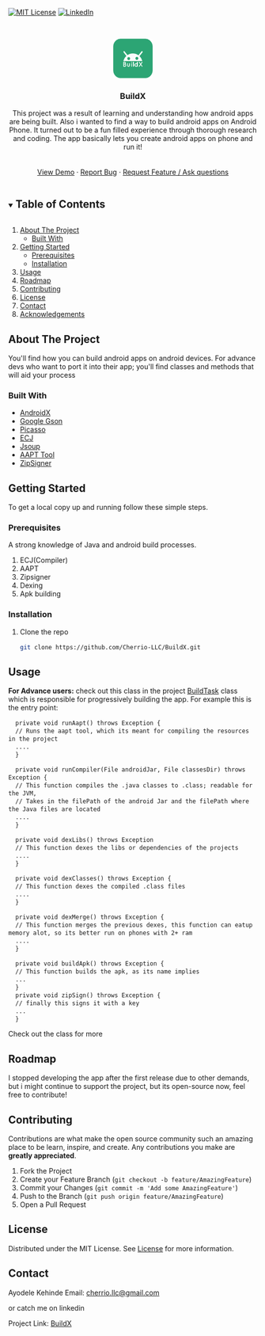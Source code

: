 <!--
*** Thanks for checking out the Best-README-Template. If you have a suggestion
*** that would make this better, please fork the repo and create a pull request
*** or simply open an issue with the tag "enhancement".
*** Thanks again! Now go create something AMAZING! :D
***
***
***
*** To avoid retyping too much info. Do a search and replace for the following:
*** github_username, repo_name, twitter_handle, email, project_title, project_description
-->



<!-- PROJECT SHIELDS -->
<!--
*** I'm using markdown "reference style" links for readability.
*** Reference links are enclosed in brackets [ ] instead of parentheses ( ).
*** See the bottom of this document for the declaration of the reference variables
*** for contributors-url, forks-url, etc. This is an optional, concise syntax you may use.
*** https://www.markdownguide.org/basic-syntax/#reference-style-links
-->

[![MIT License][license-shield]][license-url]
[![LinkedIn][linkedin-shield]][linkedin-url]



<!-- PROJECT LOGO -->
<br />
<p align="center">
  <a href="https://github.com/Cherrio-LLC/BuildX">
    <img src="https://github.com/Cherrio-LLC/BuildX/blob/master/app/src/main/res/drawable/icon.png" alt="Logo" width="80" height="80">
  </a>

  <h3 align="center">BuildX</h3>

  <p align="center">
    This project was a result of learning and understanding how android apps are being built. Also i wanted to find a way to build android apps on Android Phone. It turned out to be a 
    fun filled experience through thorough research and coding. The app basically lets you create android apps on phone and run it!
    <br />
    <a href="https://github.com/github_username/repo_name"><strong></strong></a>
    <br />
    <br />
    <a href="https://github.com/Cherrio-LLC/BuildX/blob/master/app/release/app-release.apk">View Demo</a>
    ·
    <a href="https://github.com/Cherrio-LLC/BuildX/issues">Report Bug</a>
    ·
    <a href="https://github.com/Cherrio-LLC/BuildX/issues">Request Feature / Ask questions </a>
  </p>
</p>



<!-- TABLE OF CONTENTS -->
<details open="open">
  <summary><h2 style="display: inline-block">Table of Contents</h2></summary>
  <ol>
    <li>
      <a href="#about-the-project">About The Project</a>
      <ul>
        <li><a href="#built-with">Built With</a></li>
      </ul>
    </li>
    <li>
      <a href="#getting-started">Getting Started</a>
      <ul>
        <li><a href="#prerequisites">Prerequisites</a></li>
        <li><a href="#installation">Installation</a></li>
      </ul>
    </li>
    <li><a href="#usage">Usage</a></li>
    <li><a href="#roadmap">Roadmap</a></li>
    <li><a href="#contributing">Contributing</a></li>
    <li><a href="#license">License</a></li>
    <li><a href="#contact">Contact</a></li>
    <li><a href="#acknowledgements">Acknowledgements</a></li>
  </ol>
</details>



<!-- ABOUT THE PROJECT -->
## About The Project

You'll find how you can build android apps on android devices. For advance devs who want to port it into their app; you'll find classes and methods
that will aid your process


### Built With

* [AndroidX](https://developer.android.com/jetpack/androidx)
* [Google Gson](https://github.com/google/gson)
* [Picasso](https://square.github.io/picasso)
* [ECJ](www.eclipse.org/downloads)
* [Jsoup](https://jsoup.org)
* [AAPT Tool](elinux.org/Android_aapt)
* [ZipSigner](https://github.com/kellinwood/zip-signer)




<!-- GETTING STARTED -->
## Getting Started

To get a local copy up and running follow these simple steps.

### Prerequisites

A strong knowledge of Java and android build processes.
1. ECJ(Compiler)
2. AAPT
3. Zipsigner
4. Dexing
5. Apk building

### Installation

1. Clone the repo
   ```sh
   git clone https://github.com/Cherrio-LLC/BuildX.git
   ```



<!-- USAGE EXAMPLES -->
## Usage

**For Advance users:** 
check out this class in the project  [BuildTask](https://github.com/Cherrio-LLC/BuildX/blob/master/app/src/main/java/skyestudios/buildx/builderx/BuildTask.java) class which is responsible for
progressively building the app. For example this is the entry point:

```
  private void runAapt() throws Exception {
  // Runs the aapt tool, which its meant for compiling the resources in the project
  ....
  }
```
```
  private void runCompiler(File androidJar, File classesDir) throws Exception {
  // This function compiles the .java classes to .class; readable for the JVM,
  // Takes in the filePath of the android Jar and the filePath where the Java files are located
  ....
  }
```
```
  private void dexLibs() throws Exception
  // This function dexes the libs or dependencies of the projects
  ....
  }
```
```
  private void dexClasses() throws Exception {
  // This function dexes the compiled .class files
  ....
  }
```
```
  private void dexMerge() throws Exception {
  // This function merges the previous dexes, this function can eatup memory alot, so its better run on phones with 2+ ram
  ....
  }
```
```
  private void buildApk() throws Exception {
  // This function builds the apk, as its name implies
  ...
  }
  private void zipSign() throws Exception {
  // finally this signs it with a key
  ...
  }
```
Check out the class for more



<!-- ROADMAP -->
## Roadmap

I stopped developing the app after the first release due to other demands, but i might continue to support the project, but its open-source now, feel free
to contribute!



<!-- CONTRIBUTING -->
## Contributing

Contributions are what make the open source community such an amazing place to be learn, inspire, and create. Any contributions you make are **greatly appreciated**.

1. Fork the Project
2. Create your Feature Branch (`git checkout -b feature/AmazingFeature`)
3. Commit your Changes (`git commit -m 'Add some AmazingFeature'`)
4. Push to the Branch (`git push origin feature/AmazingFeature`)
5. Open a Pull Request



<!-- LICENSE -->
## License

Distributed under the MIT License. See [License](https://github.com/Cherrio-LLC/BuildX/blob/master/LICENSE.md) for more information.



<!-- CONTACT -->
## Contact

Ayodele Kehinde 
Email: cherrio.llc@gmail.com

or catch me on linkedin

Project Link: [BuildX](https://github.com/Cherrio-LLC/BuildX)



<!-- ACKNOWLEDGEMENTS -->






<!-- MARKDOWN LINKS & IMAGES -->
<!-- https://www.markdownguide.org/basic-syntax/#reference-style-links -->
[contributors-shield]: https://img.shields.io/github/contributors/github_username/repo.svg?style=for-the-badge
[contributors-url]: https://github.com/github_username/repo/graphs/contributors
[forks-shield]: https://img.shields.io/github/forks/github_username/repo.svg?style=for-the-badge
[forks-url]: https://github.com/github_username/repo/network/members
[stars-shield]: https://img.shields.io/github/stars/github_username/repo.svg?style=for-the-badge
[stars-url]: https://github.com/github_username/repo/stargazers
[issues-shield]: https://img.shields.io/github/issues/github_username/repo.svg?style=for-the-badge
[issues-url]: https://github.com/github_username/repo/issues
[license-shield]: https://img.shields.io/github/license/github_username/repo.svg?style=for-the-badge
[license-url]: https://github.com/Cherrio-LLC/BuildX/blob/master/LICENSE.md
[linkedin-shield]: https://img.shields.io/badge/-LinkedIn-black.svg?style=for-the-badge&logo=linkedin&colorB=555
[linkedin-url]: https://www.linkedin.com/in/ayodele-kehinde-958578210
